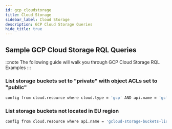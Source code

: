 ```yaml
---
id: gcp_cloudstorage
title: Cloud Storage
sidebar_label: Cloud Storage
description: GCP Cloud Storage Queries
hide_title: true
---
```


## Sample GCP Cloud Storage RQL Queries

:::note
The following guide will walk you through GCP Cloud Storage RQL Examples
:::

### List storage buckets set to "private" with object ACLs set to "public"

```bash
config from cloud.resource where cloud.type = 'gcp' AND api.name = 'gcloud-storage-buckets-list' AND json.rule = 'iam.bindings[*] size greater than 0 and iam.bindings[*].members[*] any equal allUsers and acl[*].entity contains "allUsers"'
```

### List storage buckets not located in EU region

```bash
config from cloud.resource where api.name = 'gcloud-storage-buckets-list' AND json.rule =  location does not contain eu and location does not contain EU
```
